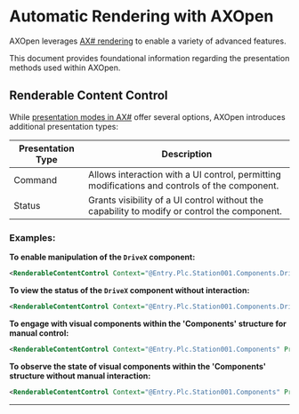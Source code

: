 # Automatic Rendering with AXOpen

AXOpen leverages [AX# rendering](https://ix-ax.github.io/axsharp/articles/blazor/RENDERABLECONTENT.html) to enable a variety of advanced features.

This document provides foundational information regarding the presentation methods used within AXOpen.

## Renderable Content Control

While [presentation modes in AX#](https://ix-ax.github.io/axsharp/articles/blazor/RENDERABLECONTENT.html#presentation-types) offer several options, AXOpen introduces additional presentation types:

| Presentation Type | Description                                                                                  |
| ----------------- | -------------------------------------------------------------------------------------------- |
| Command           | Allows interaction with a UI control, permitting modifications and controls of the component. |
| Status            | Grants visibility of a UI control without the capability to modify or control the component.  |

### Examples:

**To enable manipulation of the `DriveX` component:**

```XML
<RenderableContentControl Context="@Entry.Plc.Station001.Components.DriveX" Presentation="Command"/>
```

**To view the status of the `DriveX` component without interaction:**

```XML
<RenderableContentControl Context="@Entry.Plc.Station001.Components.DriveX" Presentation="Status"/>
```

**To engage with visual components within the 'Components' structure for manual control:**

```XML
<RenderableContentControl Context="@Entry.Plc.Station001.Components" Presentation="Command"/>
```

**To observe the state of visual components within the 'Components' structure without manual interaction:**

```XML
<RenderableContentControl Context="@Entry.Plc.Station001.Components" Presentation="Status"/>
```

---